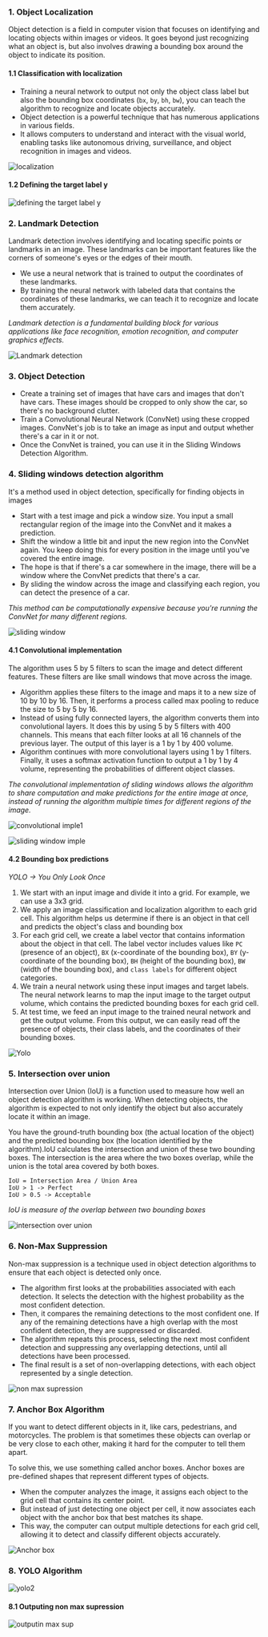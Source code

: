 ### 1. Object Localization

Object detection is a field in computer vision that focuses on identifying and locating objects within images or videos. It goes beyond just recognizing what an object is, but also involves drawing a bounding box around the object to indicate its position.

#### 1.1 Classification with localization

- Training a neural network to output not only the object class label but also the bounding box coordinates (`bx`, `by`, `bh`, `bw`), you can teach the algorithm to recognize and locate objects accurately.
- Object detection is a powerful technique that has numerous applications in various fields. 
-  It allows computers to understand and interact with the visual world, enabling tasks like autonomous driving, surveillance, and object recognition in images and videos.

![localization](https://github.com/user-attachments/assets/4fff74e9-38b4-4045-bb1d-85e5a6371455)

#### 1.2 Defining the target label y

![defining the target label y](https://github.com/user-attachments/assets/3dc2da5a-8636-4d9a-b713-ce876a350577)

### 2. Landmark Detection

Landmark detection involves identifying and locating specific points or landmarks in an image. These landmarks can be important features like the corners of someone's eyes or the edges of their mouth.

- We use a neural network that is trained to output the coordinates of these landmarks.
- By training the neural network with labeled data that contains the coordinates of these landmarks, we can teach it to recognize and locate them accurately.

*Landmark detection is a fundamental building block for various applications like face recognition, emotion recognition, and computer graphics effects.*

![Landmark detection](https://github.com/user-attachments/assets/f28b1127-270f-423b-968c-c3d279b83b09)

### 3. Object Detection

- Create a training set of images that have cars and images that don't have cars. These images should be cropped to only show the car, so there's no background clutter.
- Train a Convolutional Neural Network (ConvNet) using these cropped images. ConvNet's job is to take an image as input and output whether there's a car in it or not. 
- Once the ConvNet is trained, you can use it in the Sliding Windows Detection Algorithm.

### 4. Sliding windows detection algorithm

It's a method used in object detection, specifically for finding objects in images

- Start with a test image and pick a window size. You input a small rectangular region of the image into the ConvNet and it makes a prediction.
- Shift the window a little bit and input the new region into the ConvNet again. You keep doing this for every position in the image until you've covered the entire image.
- The hope is that if there's a car somewhere in the image, there will be a window where the ConvNet predicts that there's a car.
- By sliding the window across the image and classifying each region, you can detect the presence of a car.

*This method can be computationally expensive because you're running the ConvNet for many different regions.*

![sliding window](https://github.com/user-attachments/assets/50ae2904-b68d-4ad0-8282-d7d7ef53edfa)

#### 4.1 Convolutional implementation 

The algorithm uses 5 by 5 filters to scan the image and detect different features. These filters are like small windows that move across the image.

- Algorithm applies these filters to the image and maps it to a new size of 10 by 10 by 16. Then, it performs a process called max pooling to reduce the size to 5 by 5 by 16.
- Instead of using fully connected layers, the algorithm converts them into convolutional layers. It does this by using 5 by 5 filters with 400 channels. This means that each filter looks at all 16 channels of the previous layer. The output of this layer is a 1 by 1 by 400 volume.
- Algorithm continues with more convolutional layers using 1 by 1 filters. Finally, it uses a softmax activation function to output a 1 by 1 by 4 volume, representing the probabilities of different object classes.

*The convolutional implementation of sliding windows allows the algorithm to share computation and make predictions for the entire image at once, instead of running the algorithm multiple times for different regions of the image.*

![convolutional imple1](https://github.com/user-attachments/assets/21398b51-4a03-483a-8ad5-60c485db2d27)

![sliding window imple](https://github.com/user-attachments/assets/f4bdb27d-8296-44f9-b89c-e0a5a4185a83)

#### 4.2 Bounding box predictions

*YOLO -> You Only Look Once*

1. We start with an input image and divide it into a grid. For example, we can use a 3x3 grid.
2. We apply an image classification and localization algorithm to each grid cell. This algorithm helps us determine if there is an object in that cell and predicts the object's class and bounding box
3. For each grid cell, we create a label vector that contains information about the object in that cell. The label vector includes values like `PC` (presence of an object), `BX` (x-coordinate of the bounding box), `BY` (y-coordinate of the bounding box), `BH` (height of the bounding box), `BW` (width of the bounding box), and `class labels` for different object categories.
4. We train a neural network using these input images and target labels. The neural network learns to map the input image to the target output volume, which contains the predicted bounding boxes for each grid cell.
5. At test time, we feed an input image to the trained neural network and get the output volume. From this output, we can easily read off the presence of objects, their class labels, and the coordinates of their bounding boxes.

![Yolo](https://github.com/user-attachments/assets/d72541ff-d5f0-4a88-94d4-49fbe6dc3f33)

### 5. Intersection over union

Intersection over Union (IoU) is a function used to measure how well an object detection algorithm is working. When detecting objects, the algorithm is expected to not only identify the object but also accurately locate it within an image. 

You have the ground-truth bounding box (the actual location of the object) and the predicted bounding box (the location identified by the algorithm).IoU calculates the intersection and union of these two bounding boxes. The intersection is the area where the two boxes overlap, while the union is the total area covered by both boxes.
```
IoU = Intersection Area / Union Area
IoU > 1 -> Perfect
IoU > 0.5 -> Acceptable
```
*IoU is measure of the overlap between two bounding boxes*

![intersection over union](https://github.com/user-attachments/assets/d6ede558-5fe0-424a-9537-20c79eaa5061)

### 6. Non-Max Suppression

Non-max suppression is a technique used in object detection algorithms to ensure that each object is detected only once.

- The algorithm first looks at the probabilities associated with each detection. It selects the detection with the highest probability as the most confident detection. 
- Then, it compares the remaining detections to the most confident one. If any of the remaining detections have a high overlap with the most confident detection, they are suppressed or discarded.
- The algorithm repeats this process, selecting the next most confident detection and suppressing any overlapping detections, until all detections have been processed. 
- The final result is a set of non-overlapping detections, with each object represented by a single detection.

![non max supression](https://github.com/user-attachments/assets/99a6f492-8c36-454d-be46-dfa9727c67bb)

### 7. Anchor Box Algorithm

If you want to detect different objects in it, like cars, pedestrians, and motorcycles. The problem is that sometimes these objects can overlap or be very close to each other, making it hard for the computer to tell them apart.

To solve this, we use something called anchor boxes. Anchor boxes are pre-defined shapes that represent different types of objects.

- When the computer analyzes the image, it assigns each object to the grid cell that contains its center point. 
- But instead of just detecting one object per cell, it now associates each object with the anchor box that best matches its shape.
- This way, the computer can output multiple detections for each grid cell, allowing it to detect and classify different objects accurately.

![Anchor box](https://github.com/user-attachments/assets/a15069e2-ba8d-4c09-98b9-a051561cb535)

### 8. YOLO Algorithm

![yolo2](https://github.com/user-attachments/assets/256922d3-0b8b-4940-b528-5ccd2d427d60)

#### 8.1 Outputing non max supression

![outputin max sup](https://github.com/user-attachments/assets/b922ad83-f4f8-4153-b0d4-4e2b7146e2f4)